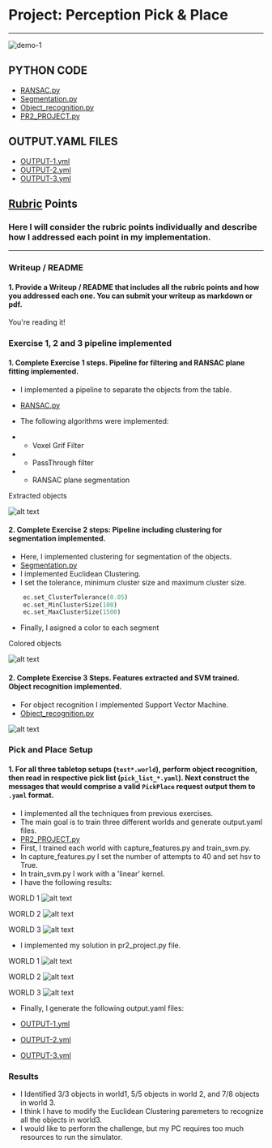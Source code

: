 # Project: Perception Pick & Place

---

![demo-1](https://user-images.githubusercontent.com/20687560/28748231-46b5b912-7467-11e7-8778-3095172b7b19.png)


## PYTHON CODE
* [RANSAC.py](./Exercise-1/RANSAC.py)
* [Segmentation.py](./Exercise-2/sensor_stick/scripts/segmentation.py)
* [Object_recognition.py](./Exercise-3/sensor_stick/scripts/object_recognition.py)
* [PR2_PROJECT.py](./Exercise-3/sensor_stick/scripts/pr2_project.py)

## OUTPUT.YAML FILES
* [OUTPUT-1.yml](./RoboND-Perception-Project/pr2_robot/scripts/output_1.yaml)
* [OUTPUT-2.yml](./RoboND-Perception-Project/pr2_robot/scripts/output_2.yaml)
* [OUTPUT-3.yml](./RoboND-Perception-Project/pr2_robot/scripts/output_3.yaml)

[//]: # (Image References)

[exercise1]: ./images/Exercise-1.png
[exercise2]: ./images/Exercise-2.png
[exercise3]: ./images/Exercise-3.png
[world1-training]: ./images/world1-training.png
[world1-recognition]: ./images/world1-recognition.png
[world2-training]: ./images/world2-training.png
[world2-recognition]: ./images/world2-recognition.png
[world3-training]: ./images/world3-training.png
[world3-recognition]: ./images/world3-recognition.png

## [Rubric](https://review.udacity.com/#!/rubrics/1067/view) Points
### Here I will consider the rubric points individually and describe how I addressed each point in my implementation.  

---
### Writeup / README

#### 1. Provide a Writeup / README that includes all the rubric points and how you addressed each one.  You can submit your writeup as markdown or pdf.  

You're reading it!

### Exercise 1, 2 and 3 pipeline implemented
#### 1. Complete Exercise 1 steps. Pipeline for filtering and RANSAC plane fitting implemented.
* I implemented a pipeline to separate the objects from the table. 
* [RANSAC.py](./Exercise-1/RANSAC.py)

* The following algorithms were implemented: 
* * Voxel Grif Filter
* * PassThrough filter
* * RANSAC plane segmentation

Extracted objects

![alt text][exercise1]

#### 2. Complete Exercise 2 steps: Pipeline including clustering for segmentation implemented.  
* Here, I implemented clustering for segmentation of the objects.
* [Segmentation.py](./Exercise-2/sensor_stick/scripts/segmentation.py)
* I implemented Euclidean Clustering.
* I set the tolerance, minimum cluster size and maximum cluster size.

```python
    ec.set_ClusterTolerance(0.05)
    ec.set_MinClusterSize(100)
    ec.set_MaxClusterSize(1500)
```
* Finally, I asigned a color to each segment

Colored objects

![alt text][exercise2]

#### 2. Complete Exercise 3 Steps.  Features extracted and SVM trained.  Object recognition implemented.

* For object recognition I implemented Support Vector Machine. 
* [Object_recognition.py](./Exercise-3/sensor_stick/scripts/object_recognition.py)

![alt text][exercise3]

### Pick and Place Setup

#### 1. For all three tabletop setups (`test*.world`), perform object recognition, then read in respective pick list (`pick_list_*.yaml`). Next construct the messages that would comprise a valid `PickPlace` request output them to `.yaml` format.

* I implemented all the techniques from previous exercises. 
* The main goal is to train three different worlds and generate output.yaml files.
* [PR2_PROJECT.py](./Exercise-3/sensor_stick/scripts/pr2_project.py)
* First, I trained each world with capture_features.py and train_svm.py.
* In capture_features.py I set the number of attempts to 40 and set hsv to True.
* In train_svm.py  I work with a 'linear' kernel.
* I have the following results:

WORLD 1
![alt text][world1-training]

WORLD 2
![alt text][world2-training]

WORLD 3
![alt text][world3-training]

* I implemented my solution in pr2_project.py file. 

WORLD 1
![alt text][world3-recognition]

WORLD 2
![alt text][world3-recognition]

WORLD 3
![alt text][world3-recognition]

* Finally, I generate the following output.yaml files: 

* [OUTPUT-1.yml](./RoboND-Perception-Project/pr2_robot/scripts/output_1.yaml)
* [OUTPUT-2.yml](./RoboND-Perception-Project/pr2_robot/scripts/output_2.yaml)
* [OUTPUT-3.yml](./RoboND-Perception-Project/pr2_robot/scripts/output_3.yaml)


### Results

* I  Identified 3/3 objects in world1, 5/5 objects in world 2, and 7/8 objects in world 3.
* I think I have to modify the Euclidean Clustering paremeters to recognize all the objects in world3.
* I would like to perform the challenge, but my PC requires too much resources to run the simulator.


